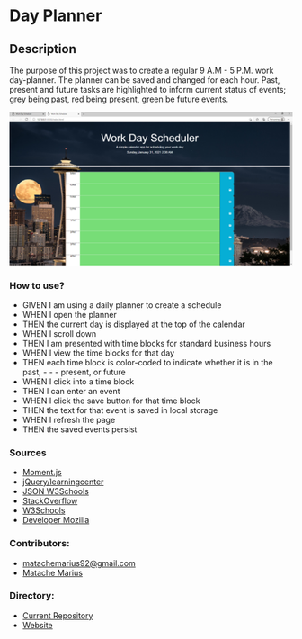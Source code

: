 # Day Planner

## Description
The purpose of this project was to create a regular 9 A.M - 5 P.M. work day-planner. The planner can be saved and changed for each hour. Past, present and future tasks are highlighted to inform current status of events; grey being past, red being present, green be future events.



![Home test <768px](./assets/1.jpg.png)




### How to use?


- GIVEN I am using a daily planner to create a schedule
- WHEN I open the planner
- THEN the current day is displayed at the top of the calendar
- WHEN I scroll down
- THEN I am presented with time blocks for standard business hours
- WHEN I view the time blocks for that day
- THEN each time block is color-coded to indicate whether it is in the past, - - - present, or future
- WHEN I click into a time block
- THEN I can enter an event
- WHEN I click the save button for that time block
- THEN the text for that event is saved in local storage
- WHEN I refresh the page
- THEN the saved events persist


### Sources


- [Moment.js](https://momentjs.com/)
- [jQuery/learningcenter](https://learn.jquery.com/)
- [JSON W3Schools](https://www.w3schools.com/js/js_json_intro.asp)
- [StackOverflow](https://stackoverflow.com/)
- [W3Schools](https://www.w3schools.com/)
- [Developer Mozilla](https://developer.mozilla.org/en-US/docs/Web/JavaScript)

### Contributors:

* matachemarius92@gmail.com
* [Matache Marius](https://github.com/MatacheMarius)
### Directory:
* [Current Repository](https://github.com/MatacheMarius/Day-Planner)
* [Website](https://matachemarius.github.io/Day-Planner/.)
